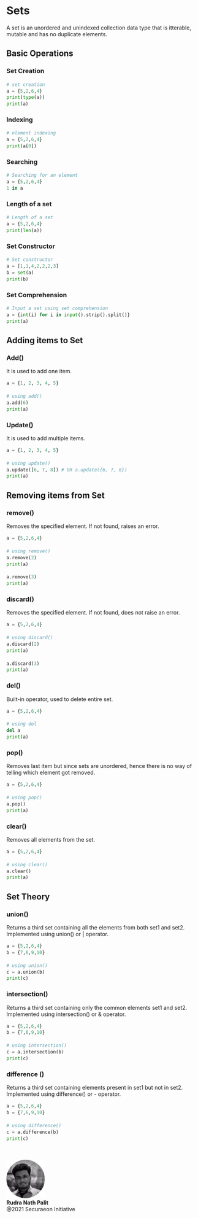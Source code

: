 # Sets
A set is an unordered and unindexed collection data type that is itterable, mutable and has no duplicate elements.

## Basic Operations

### Set Creation

```python
# set creation
a = {5,2,6,4}
print(type(a))
print(a)
```

### Indexing

```python
# element indexing
a = {5,2,6,4}
print(a[0])
```

### Searching

```python
# Searching for an element
a = {5,2,6,4}
1 in a
```

### Length of a set

```python
# Length of a set
a = {5,2,6,4}
print(len(a))
```

### Set Constructor

```python
# Set constructor
a = [1,1,4,2,2,2,3]
b = set(a)
print(b)
```

### Set Comprehension

```python
# Input a set using set comprehension
a = {int(i) for i in input().strip().split()}
print(a)
```

## Adding items to Set

### Add()
It is used to add one item.

```python
a = {1, 2, 3, 4, 5}

# using add()
a.add(6)
print(a)
```

### Update()
It is used to add multiple items.

```python
a = {1, 2, 3, 4, 5}

# using update()
a.update([6, 7, 8]) # OR a.update({6, 7, 8})
print(a)
```

## Removing items from Set

### remove()
Removes the specified element. If not found, raises an error.

```python
a = {5,2,6,4}

# using remove()
a.remove(2)
print(a)

a.remove(3)
print(a)
```

### discard()
Removes the specified element. If not found, does not raise an error.

```python
a = {5,2,6,4}

# using discard()
a.discard(2)
print(a)

a.discard(3)
print(a)
```

### del()
Built-in operator, used to delete entire set.

```python
a = {5,2,6,4}

# using del
del a
print(a)
```

### pop()
 Removes last item but since sets are unordered, hence there is no way of telling which element got removed.

```python
a = {5,2,6,4}

# using pop()
a.pop()
print(a)
```

### clear()
Removes all elements from the set.

```python
a = {5,2,6,4}

# using clear()
a.clear()
print(a)
```

## Set Theory

### union()
Returns a third set containing all the elements from both set1 and set2. Implemented using union() or | operator.

```python
a = {5,2,6,4}
b = {7,6,9,10}

# using union()
c = a.union(b)
print(c)
```

### intersection()
Returns a third set containing only the common elements set1 and set2. Implemented using intersection() or & operator.

```python
a = {5,2,6,4}
b = {7,6,9,10}

# using intersection()
c = a.intersection(b)
print(c)
```

### difference ()
Returns a third set containing elements present in set1 but not in set2. Implemented using difference() or - operator.

```python
a = {5,2,6,4}
b = {7,6,9,10}

# using difference()
c = a.difference(b)
print(c)
```

<br />
<br />

<img src="./res/set-up-python/me.webp" width="100" height="100" />

<br />
<strong>
Rudra Nath Palit
</strong>

<div>
@2021 Securaeon Initiative
</div>